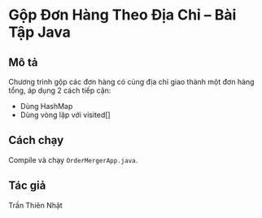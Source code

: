 # Gộp Đơn Hàng Theo Địa Chỉ – Bài Tập Java

## Mô tả
Chương trình gộp các đơn hàng có cùng địa chỉ giao thành một đơn hàng tổng,
áp dụng 2 cách tiếp cận:
- Dùng HashMap
- Dùng vòng lặp với visited[]

## Cách chạy
Compile và chạy `OrderMergerApp.java`.

## Tác giả
Trần Thiên Nhật

